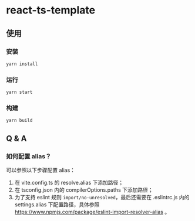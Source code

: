 # react-ts-template

## 使用

### 安装

```shell
yarn install
```

### 运行

```shell
yarn start
```

### 构建

```shell
yarn build
```

## Q & A

### 如何配置 alias？

可以参照以下步骤配置 alias：

1. 在 vite.config.ts 的 resolve.alias 下添加路径；
2. 在 tsconfig.json 内的 compilerOptions.paths 下添加路径；
3. 为了支持 eslint 规则 `import/no-unresolved`，最后还需要在 .eslintrc.js 内的 settings.alias
   下配置路径，具体参照 https://www.npmjs.com/package/eslint-import-resolver-alias 。
